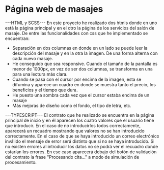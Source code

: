 # Página web de masajes
---HTML y SCSS---
En este proyecto he realizado dos htmls donde en uno está la página principal y en el otro 
la página de los servicios del salón de masaje. De entre las funcionalidades con css que 
he implementado se encuentran:
- Separación en dos columnas en donde en un lado se puede leer la descripción del masaje 
y en la otra la imagen. De una forma alterna con cada nuevo masaje.
- He conseguido que sea responsive. Cuando el tamaño de la pantalla es menor de 1000px, en vez
de ser dos columnas, se transforma en una para una lectura más clara.
- Cuando se pasa con el cursor por encima de la imagen, esta se difumina y aparece un 
cuadro en donde se muestra tanto el precio, los beneficios y el tiempo que dura.
- He puesto una sombra cada vez que el cursor estaba encima de un masaje
- Más mejoras de diseño como el fondo, el tipo de letra, etc.

---TYPESCRIPT---
El contrato que he realizado se encuentra en la página principal de inicio y en él aparecen los cuatro 
valores que el usuario tiene que introducir.
En el caso de no introducirlos todos correctamente, aparecerá un recuadro mostrando que valores no se han 
introducido correctamente. En el caso de que se haya introducido un correo electrónico inválido el mensaje 
de error será distinto que si no se haya introducido.
Si no existen errores al introducir los datos no se podrá ver el recuadro donde estarían los errores. En ese 
caso aparecerá debajo del botón de validación del contrato la frase "Procesando cita..." a modo de simulación
de procesamiento.

